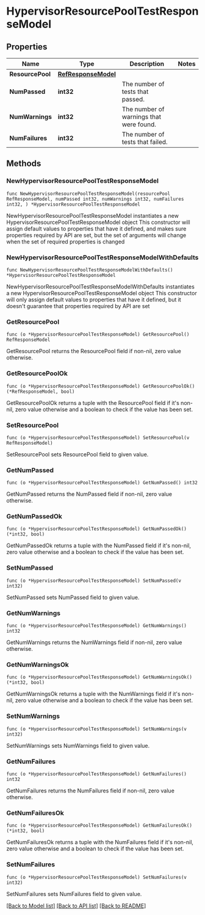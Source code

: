 # HypervisorResourcePoolTestResponseModel

## Properties

Name | Type | Description | Notes
------------ | ------------- | ------------- | -------------
**ResourcePool** | [**RefResponseModel**](RefResponseModel.md) |  | 
**NumPassed** | **int32** | The number of tests that passed. | 
**NumWarnings** | **int32** | The number of warnings that were found. | 
**NumFailures** | **int32** | The number of tests that failed. | 

## Methods

### NewHypervisorResourcePoolTestResponseModel

`func NewHypervisorResourcePoolTestResponseModel(resourcePool RefResponseModel, numPassed int32, numWarnings int32, numFailures int32, ) *HypervisorResourcePoolTestResponseModel`

NewHypervisorResourcePoolTestResponseModel instantiates a new HypervisorResourcePoolTestResponseModel object
This constructor will assign default values to properties that have it defined,
and makes sure properties required by API are set, but the set of arguments
will change when the set of required properties is changed

### NewHypervisorResourcePoolTestResponseModelWithDefaults

`func NewHypervisorResourcePoolTestResponseModelWithDefaults() *HypervisorResourcePoolTestResponseModel`

NewHypervisorResourcePoolTestResponseModelWithDefaults instantiates a new HypervisorResourcePoolTestResponseModel object
This constructor will only assign default values to properties that have it defined,
but it doesn't guarantee that properties required by API are set

### GetResourcePool

`func (o *HypervisorResourcePoolTestResponseModel) GetResourcePool() RefResponseModel`

GetResourcePool returns the ResourcePool field if non-nil, zero value otherwise.

### GetResourcePoolOk

`func (o *HypervisorResourcePoolTestResponseModel) GetResourcePoolOk() (*RefResponseModel, bool)`

GetResourcePoolOk returns a tuple with the ResourcePool field if it's non-nil, zero value otherwise
and a boolean to check if the value has been set.

### SetResourcePool

`func (o *HypervisorResourcePoolTestResponseModel) SetResourcePool(v RefResponseModel)`

SetResourcePool sets ResourcePool field to given value.


### GetNumPassed

`func (o *HypervisorResourcePoolTestResponseModel) GetNumPassed() int32`

GetNumPassed returns the NumPassed field if non-nil, zero value otherwise.

### GetNumPassedOk

`func (o *HypervisorResourcePoolTestResponseModel) GetNumPassedOk() (*int32, bool)`

GetNumPassedOk returns a tuple with the NumPassed field if it's non-nil, zero value otherwise
and a boolean to check if the value has been set.

### SetNumPassed

`func (o *HypervisorResourcePoolTestResponseModel) SetNumPassed(v int32)`

SetNumPassed sets NumPassed field to given value.


### GetNumWarnings

`func (o *HypervisorResourcePoolTestResponseModel) GetNumWarnings() int32`

GetNumWarnings returns the NumWarnings field if non-nil, zero value otherwise.

### GetNumWarningsOk

`func (o *HypervisorResourcePoolTestResponseModel) GetNumWarningsOk() (*int32, bool)`

GetNumWarningsOk returns a tuple with the NumWarnings field if it's non-nil, zero value otherwise
and a boolean to check if the value has been set.

### SetNumWarnings

`func (o *HypervisorResourcePoolTestResponseModel) SetNumWarnings(v int32)`

SetNumWarnings sets NumWarnings field to given value.


### GetNumFailures

`func (o *HypervisorResourcePoolTestResponseModel) GetNumFailures() int32`

GetNumFailures returns the NumFailures field if non-nil, zero value otherwise.

### GetNumFailuresOk

`func (o *HypervisorResourcePoolTestResponseModel) GetNumFailuresOk() (*int32, bool)`

GetNumFailuresOk returns a tuple with the NumFailures field if it's non-nil, zero value otherwise
and a boolean to check if the value has been set.

### SetNumFailures

`func (o *HypervisorResourcePoolTestResponseModel) SetNumFailures(v int32)`

SetNumFailures sets NumFailures field to given value.



[[Back to Model list]](../README.md#documentation-for-models) [[Back to API list]](../README.md#documentation-for-api-endpoints) [[Back to README]](../README.md)



